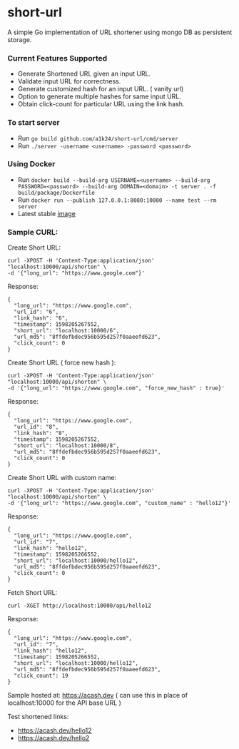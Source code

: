 # short-url
A simple Go implementation of URL shortener using mongo DB as persistent storage.

### Current Features Supported
* Generate Shortened URL given an input URL.
* Validate input URL for correctness.
* Generate customized hash for an input URL. ( vanity url)
* Option to generate multiple hashes for same input URL.
* Obtain click-count for particular URL using the link hash.

### To start server
* Run `go build github.com/a1k24/short-url/cmd/server`
* Run `./server -username <username> -password <password>`

### Using Docker
* Run `docker build --build-arg USERNAME=<username> --build-arg PASSWORD=<password> --build-arg DOMAIN=<domain> -t server . -f build/package/Dockerfile`
* Run `docker run --publish 127.0.0.1:8080:10000 --name test --rm server`
* Latest stable [image](https://hub.docker.com/r/a1k24/short-url)

### Sample CURL:
Create Short URL:
```
curl -XPOST -H 'Content-Type:application/json' "localhost:10000/api/shorten" \
-d '{"long_url": "https://www.google.com"}'
```
Response:
```
{
  "long_url": "https://www.google.com",
  "url_id": "6",
  "link_hash": "6",
  "timestamp": 1598205267552,
  "short_url": "localhost:10000/6",
  "url_md5": "8ffdefbdec956b595d257f0aaeefd623",
  "click_count": 0
}
```
Create Short URL ( force new hash ):
```
curl -XPOST -H 'Content-Type:application/json' "localhost:10000/api/shorten" \
-d '{"long_url": "https://www.google.com", "force_new_hash" : true}'
```
Response:
```
{
  "long_url": "https://www.google.com",
  "url_id": "8",
  "link_hash": "8",
  "timestamp": 1598205267552,
  "short_url": "localhost:10000/8",
  "url_md5": "8ffdefbdec956b595d257f0aaeefd623",
  "click_count": 0
}
```
Create Short URL with custom name:
```
curl -XPOST -H 'Content-Type:application/json' "localhost:10000/api/shorten" \
-d '{"long_url": "https://www.google.com", "custom_name" : "hello12"}'
```
Response:
```
{
  "long_url": "https://www.google.com",
  "url_id": "7",
  "link_hash": "hello12",
  "timestamp": 1598205266552,
  "short_url": "localhost:10000/hello12",
  "url_md5": "8ffdefbdec956b595d257f0aaeefd623",
  "click_count": 0
}
```
Fetch Short URL:
```
curl -XGET http://localhost:10000/api/hello12
```
Response:
```
{
  "long_url": "https://www.google.com",
  "url_id": "7",
  "link_hash": "hello12",
  "timestamp": 1598205266552,
  "short_url": "localhost:10000/hello12",
  "url_md5": "8ffdefbdec956b595d257f0aaeefd623",
  "click_count": 19
}
```

Sample hosted at:
https://acash.dev ( can use this in place of localhost:10000 for the API base URL )

Test shortened links:
* https://acash.dev/hello12
* https://acash.dev/hello2





